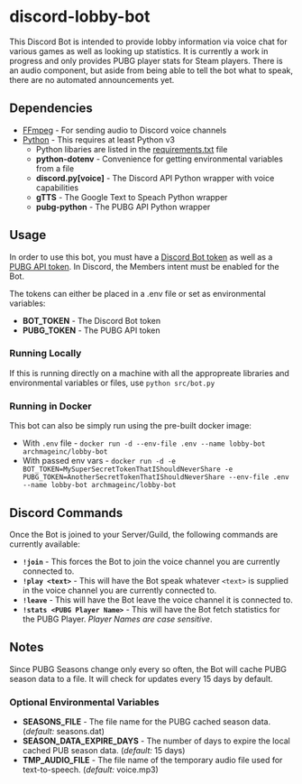 # discord-lobby-bot

This Discord Bot is intended to provide lobby information via voice chat for various games as well as looking up statistics.
It is currently a work in progress and only provides PUBG player stats for Steam players.
There is an audio component, but aside from being able to tell the bot what to speak, there are no automated announcements yet.

## Dependencies

* [FFmpeg](https://www.ffmpeg.org/) - For sending audio to Discord voice channels
* [Python](https://www.python.org/) - This requires at least Python v3
    * Python libaries are listed in the [requirements.txt](requirements.txt) file
    * **python-dotenv** - Convenience for getting environmental variables from a file
    * **discord.py[voice]** - The Discord API Python wrapper with voice capabilities
    * **gTTS** - The Google Text to Speach Python wrapper
    * **pubg-python** - The PUBG API Python wrapper

## Usage

In order to use this bot, you must have a [Discord Bot token](https://discord.com/developers/applications) as well as a [PUBG API token](https://developer.pubg.com/apps).
In Discord, the Members intent must be enabled for the Bot.

The tokens can either be placed in a .env file or set as environmental variables:

* **BOT_TOKEN** - The Discord Bot token
* **PUBG_TOKEN** - The PUBG API token

### Running Locally

If this is running directly on a machine with all the appropreate libraries and environmental variables or files, use `python src/bot.py` 

### Running in Docker

This bot can also be simply run using the pre-built docker image:

* With `.env` file - `docker run -d --env-file .env --name lobby-bot archmageinc/lobby-bot` 
* With passed env vars - `docker run -d -e BOT_TOKEN=MySuperSecretTokenThatIShouldNeverShare -e PUBG_TOKEN=AnotherSecretTokenThatIShouldNeverShare --env-file .env --name lobby-bot archmageinc/lobby-bot`

## Discord Commands

Once the Bot is joined to your Server/Guild, the following commands are currently available:

* **`!join`** - This forces the Bot to join the voice channel you are currently connected to.
* **`!play <text>`** - This will have the Bot speak whatever `<text>` is supplied in the voice channel you are currently connected to.
* **`!leave`** - This will have the Bot leave the voice channel it is connected to.
* **`!stats <PUBG Player Name>`** - This will have the Bot fetch statistics for the PUBG Player. *Player Names are case sensitive*.

## Notes

Since PUBG Seasons change only every so often, the Bot will cache PUBG season data to a file. It will check for updates every 15 days by default.

### Optional Environmental Variables

* **SEASONS_FILE** - The file name for the PUBG cached season data. (*default:* seasons.dat)
* **SEASON_DATA_EXPIRE_DAYS** - The number of days to expire the local cached PUB season data. (*default:* 15 days)
* **TMP_AUDIO_FILE** - The file name of the temporary audio file used for text-to-speech. (*default:* voice.mp3)